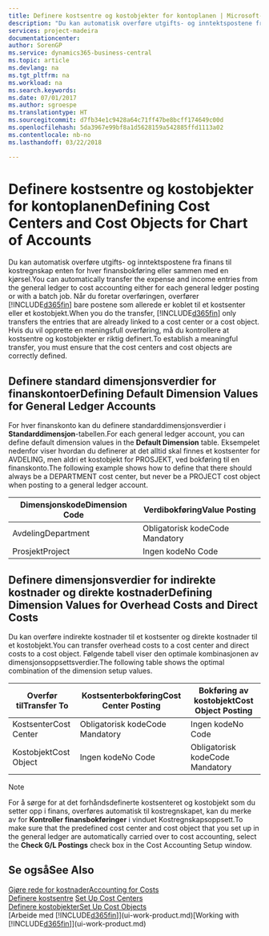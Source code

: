 ```yaml
---
title: Definere kostsentre og kostobjekter for kontoplanen | Microsoft-dokumentasjon
description: "Du kan automatisk overføre utgifts- og inntektspostene fra finans til kostregnskap enten for hver finansbokføring eller sammen med en kjørsel. Når du foretar overføringen, overfører systemet bare postene som allerede er koblet til et kostsenter eller et kostobjekt. Hvis du vil opprette en meningsfull overføring, må du kontrollere at kostsentre og kostobjekter er riktig definert."
services: project-madeira
documentationcenter: 
author: SorenGP
ms.service: dynamics365-business-central
ms.topic: article
ms.devlang: na
ms.tgt_pltfrm: na
ms.workload: na
ms.search.keywords: 
ms.date: 07/01/2017
ms.author: sgroespe
ms.translationtype: HT
ms.sourcegitcommit: d7fb34e1c9428a64c71ff47be8bcff174649c00d
ms.openlocfilehash: 5da3967e99bf8a1d5628159a542885ffd1113a02
ms.contentlocale: nb-no
ms.lasthandoff: 03/22/2018

---
```

# <a name="defining-cost-centers-and-cost-objects-for-chart-of-accounts"></a><span data-ttu-id="e0951-105">Definere kostsentre og kostobjekter for kontoplanen</span><span class="sxs-lookup"><span data-stu-id="e0951-105">Defining Cost Centers and Cost Objects for Chart of Accounts</span></span>
<span data-ttu-id="e0951-106">Du kan automatisk overføre utgifts- og inntektspostene fra finans til kostregnskap enten for hver finansbokføring eller sammen med en kjørsel.</span><span class="sxs-lookup"><span data-stu-id="e0951-106">You can automatically transfer the expense and income entries from the general ledger to cost accounting either for each general ledger posting or with a batch job.</span></span> <span data-ttu-id="e0951-107">Når du foretar overføringen, overfører [!INCLUDE[d365fin](includes/d365fin_md.md)] bare postene som allerede er koblet til et kostsenter eller et kostobjekt.</span><span class="sxs-lookup"><span data-stu-id="e0951-107">When you do the transfer, [!INCLUDE[d365fin](includes/d365fin_md.md)] only transfers the entries that are already linked to a cost center or a cost object.</span></span> <span data-ttu-id="e0951-108">Hvis du vil opprette en meningsfull overføring, må du kontrollere at kostsentre og kostobjekter er riktig definert.</span><span class="sxs-lookup"><span data-stu-id="e0951-108">To establish a meaningful transfer, you must ensure that the cost centers and cost objects are correctly defined.</span></span>  

## <a name="defining-default-dimension-values-for-general-ledger-accounts"></a><span data-ttu-id="e0951-109">Definere standard dimensjonsverdier for finanskontoer</span><span class="sxs-lookup"><span data-stu-id="e0951-109">Defining Default Dimension Values for General Ledger Accounts</span></span>  
<span data-ttu-id="e0951-110">For hver finanskonto kan du definere standarddimensjonsverdier i **Standarddimensjon**-tabellen.</span><span class="sxs-lookup"><span data-stu-id="e0951-110">For each general ledger account, you can define default dimension values in the **Default Dimension** table.</span></span> <span data-ttu-id="e0951-111">Eksempelet nedenfor viser hvordan du definerer at det alltid skal finnes et kostsenter for AVDELING, men aldri et kostobjekt for PROSJEKT, ved bokføring til en finanskonto.</span><span class="sxs-lookup"><span data-stu-id="e0951-111">The following example shows how to define that there should always be a DEPARTMENT cost center, but never be a PROJECT cost object when posting to a general ledger account.</span></span>  

|<span data-ttu-id="e0951-112">**Dimensjonskode**</span><span class="sxs-lookup"><span data-stu-id="e0951-112">**Dimension Code**</span></span>|<span data-ttu-id="e0951-113">**Verdibokføring**</span><span class="sxs-lookup"><span data-stu-id="e0951-113">**Value Posting**</span></span>|  
|------------------------------------------|-----------------------------------------|  
|<span data-ttu-id="e0951-114">Avdeling</span><span class="sxs-lookup"><span data-stu-id="e0951-114">Department</span></span>|<span data-ttu-id="e0951-115">Obligatorisk kode</span><span class="sxs-lookup"><span data-stu-id="e0951-115">Code Mandatory</span></span>|  
|<span data-ttu-id="e0951-116">Prosjekt</span><span class="sxs-lookup"><span data-stu-id="e0951-116">Project</span></span>|<span data-ttu-id="e0951-117">Ingen kode</span><span class="sxs-lookup"><span data-stu-id="e0951-117">No Code</span></span>|  

## <a name="defining-dimension-values-for-overhead-costs-and-direct-costs"></a><span data-ttu-id="e0951-118">Definere dimensjonsverdier for indirekte kostnader og direkte kostnader</span><span class="sxs-lookup"><span data-stu-id="e0951-118">Defining Dimension Values for Overhead Costs and Direct Costs</span></span>  
 <span data-ttu-id="e0951-119">Du kan overføre indirekte kostnader til et kostsenter og direkte kostnader til et kostobjekt.</span><span class="sxs-lookup"><span data-stu-id="e0951-119">You can transfer overhead costs to a cost center and direct costs to a cost object.</span></span> <span data-ttu-id="e0951-120">Følgende tabell viser den optimale kombinasjonen av dimensjonsoppsettsverdier.</span><span class="sxs-lookup"><span data-stu-id="e0951-120">The following table shows the optimal combination of the dimension setup values.</span></span>  

|<span data-ttu-id="e0951-121">Overfør til</span><span class="sxs-lookup"><span data-stu-id="e0951-121">Transfer To</span></span>|<span data-ttu-id="e0951-122">Kostsenterbokføring</span><span class="sxs-lookup"><span data-stu-id="e0951-122">Cost Center Posting</span></span>|<span data-ttu-id="e0951-123">Bokføring av kostobjekt</span><span class="sxs-lookup"><span data-stu-id="e0951-123">Cost Object Posting</span></span>|  
|-----------------|-------------------------|-------------------------|  
|<span data-ttu-id="e0951-124">Kostsenter</span><span class="sxs-lookup"><span data-stu-id="e0951-124">Cost Center</span></span>|<span data-ttu-id="e0951-125">Obligatorisk kode</span><span class="sxs-lookup"><span data-stu-id="e0951-125">Code Mandatory</span></span>|<span data-ttu-id="e0951-126">Ingen kode</span><span class="sxs-lookup"><span data-stu-id="e0951-126">No Code</span></span>|  
|<span data-ttu-id="e0951-127">Kostobjekt</span><span class="sxs-lookup"><span data-stu-id="e0951-127">Cost Object</span></span>|<span data-ttu-id="e0951-128">Ingen kode</span><span class="sxs-lookup"><span data-stu-id="e0951-128">No Code</span></span>|<span data-ttu-id="e0951-129">Obligatorisk kode</span><span class="sxs-lookup"><span data-stu-id="e0951-129">Code Mandatory</span></span>|  

> [!NOTE]  
>  <span data-ttu-id="e0951-130">For å sørge for at det forhåndsdefinerte kostsenteret og kostobjekt som du setter opp i finans, overføres automatisk til kostregnskapet, kan du merke av for **Kontroller finansbokføringer** i vinduet Kostregnskapsoppsett.</span><span class="sxs-lookup"><span data-stu-id="e0951-130">To make sure that the predefined cost center and cost object that you set up in the general ledger are automatically carried over to cost accounting, select the **Check G/L Postings** check box in the Cost Accounting Setup window.</span></span>  

## <a name="see-also"></a><span data-ttu-id="e0951-131">Se også</span><span class="sxs-lookup"><span data-stu-id="e0951-131">See Also</span></span>  
[<span data-ttu-id="e0951-132">Gjøre rede for kostnader</span><span class="sxs-lookup"><span data-stu-id="e0951-132">Accounting for Costs</span></span>](finance-manage-cost-accounting.md)  
<span data-ttu-id="e0951-133">[Definere kostsentre](finance-how-to-set-up-cost-centers.md) </span><span class="sxs-lookup"><span data-stu-id="e0951-133">[Set Up Cost Centers](finance-how-to-set-up-cost-centers.md) </span></span>  
[<span data-ttu-id="e0951-134">Definere kostobjekter</span><span class="sxs-lookup"><span data-stu-id="e0951-134">Set Up Cost Objects</span></span>](finance-how-to-set-up-cost-objects.md)  
<span data-ttu-id="e0951-135">[Arbeide med [!INCLUDE[d365fin](includes/d365fin_md.md)]](ui-work-product.md)</span><span class="sxs-lookup"><span data-stu-id="e0951-135">[Working with [!INCLUDE[d365fin](includes/d365fin_md.md)]](ui-work-product.md)</span></span>

